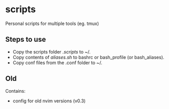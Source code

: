 # scripts
Personal scripts for multiple tools (eg. tmux)

## Steps to use
- Copy the scripts folder *.scripts* to ~/.
- Copy contents of *aliases.sh* to bashrc or bash_profile (or bash_aliases).
- Copy conf files from the .conf folder to ~/.

## Old
Contains:
- config for old nvim versions (v0.3)